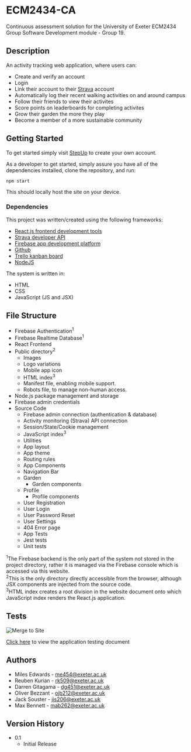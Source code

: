 # ECM2434-CA

Continuous assessment solution for the University of Exeter ECM2434 Group Software Development module - Group 19.

## Description

An activity tracking web application, where users can:
* Create and verify an account
* Login
* Link their account to their [Strava](https://www.strava.com/) account
* Automatically log their recent walking activities on and around campus
* Follow their friends to view their activites
* Score points on leaderboards for completing activites
* Grow their garden the more they play
* Become a member of a more sustainable community

## Getting Started

To get started simply visit [StepUp](https://ecm2434-group-project.web.app/) to create your own account.

As a developer to get started, simply assure you have all of the dependencies installed, clone the repository, and run:
```
npm start
```
This should locally host the site on your device.

### Dependencies

This project was written/created using the following frameworks:
* [React.js frontend development tools](https://react.dev/)
* [Strava developer API](https://developers.strava.com/)
* [Firebase app development platform](https://firebase.google.com/)
* [Github](https://github.com/oll-ie/ECM2434-CA)
* [Trello kanban board](https://trello.com/b/310tGNpy/kanban-ecm2434)
* [NodeJS](https://nodejs.org/en/)

The system is written in:
* HTML
* CSS
* JavaScript (JS and JSX)


## File Structure
*	Firebase Authentication<sup>1</sup>
*	Firebase Realtime Database<sup>1</sup>
*	React Frontend
  *	Public directory<sup>2</sup>
    *	Images
      *	Logo variations
      *	Mobile app icon
    *	HTML index<sup>3</sup>
    *	Manifest file, enabling mobile support.
    *	Robots file, to manage non-human access. 
  *	Node.js package management and storage
  *	Firebase admin credentials
  *	Source Code
    *	Firebase admin connection (authentication & database)
    *	Activity monitoring (Strava) API connection
    *	Session/State/Cookie management
    *	JavaScript index<sup>3</sup>
    *	Utilities
      *	App layout
      *	App theme
      *	Routing rules
    *	App Components
      *	Navigation Bar
      *	Garden
        *	Garden components
      *	Profile
        *	Profile components
      *	User Registration
      *	User Login
      *	User Password Reset
      *	User Settings
      *	404 Error page
    *	App Tests
      *	Jest tests
      *	Unit tests

<sup>1</sup>The Firebase backend is the only part of the system not stored in the project directory, rather it is managed via the Firebase console which is accessed via this website.  
<sup>2</sup>This is the only directory directly accessible from the browser, although JSX components are injected from the source code.  
<sup>3</sup>HTML index creates a root division in the website document onto which JavaScript index renders the React.js application.  

## Tests

![Merge to Site](https://github.com/oll-ie/ECM2434-CA/actions/workflows/firebase-hosting-merge.yml/badge.svg)

[Click here](https://universityofexeteruk-my.sharepoint.com/:x:/r/personal/mab262_exeter_ac_uk/Documents/ECM2434/StepUp_application_testing_doccument.xlsx?d=w178d1380b99b43e29f41bbb771c62c4f&csf=1&web=1&e=oOiRBO) to view the application testing document

## Authors

* Miles Edwards - me454@exeter.ac.uk
* Reuben Kurian - rk509@exeter.ac.uk
* Darren Gitagama - dg451@exeter.ac.uk
* Oliver Bezzant - ojb212@exeter.ac.uk
* Jack Souster - jis206@exeter.ac.uk
* Max Bennett - mab262@exeter.ac.uk

## Version History

* 0.1
    * Initial Release
